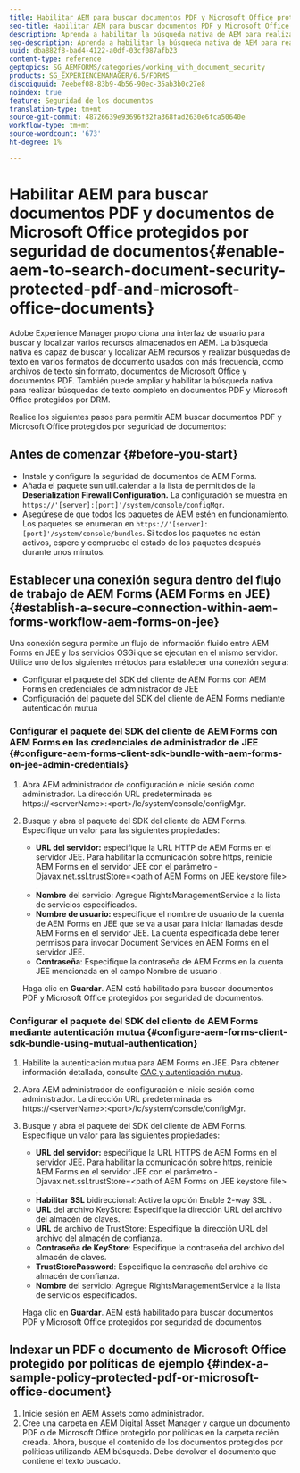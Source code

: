 ```yaml
---
title: Habilitar AEM para buscar documentos PDF y Microsoft Office protegidos por seguridad de documentos
seo-title: Habilitar AEM para buscar documentos PDF y Microsoft Office protegidos por seguridad de documentos
description: Aprenda a habilitar la búsqueda nativa de AEM para realizar búsquedas de texto completo en documentos PDF protegidos por DRM.
seo-description: Aprenda a habilitar la búsqueda nativa de AEM para realizar búsquedas de texto completo en documentos PDF protegidos por DRM.
uuid: dba882f8-bad4-4122-a0df-03cf087afb23
content-type: reference
geptopics: SG_AEMFORMS/categories/working_with_document_security
products: SG_EXPERIENCEMANAGER/6.5/FORMS
discoiquuid: 7eebef08-83b9-4b56-90ec-35ab3b0c27e8
noindex: true
feature: Seguridad de los documentos
translation-type: tm+mt
source-git-commit: 48726639e93696f32fa368fad2630e6fca50640e
workflow-type: tm+mt
source-wordcount: '673'
ht-degree: 1%

---
```



# Habilitar AEM para buscar documentos PDF y documentos de Microsoft Office protegidos por seguridad de documentos{#enable-aem-to-search-document-security-protected-pdf-and-microsoft-office-documents}

Adobe Experience Manager proporciona una interfaz de usuario para buscar y localizar varios recursos almacenados en AEM. La búsqueda nativa es capaz de buscar y localizar AEM recursos y realizar búsquedas de texto en varios formatos de documento usados con más frecuencia, como archivos de texto sin formato, documentos de Microsoft Office y documentos PDF. También puede ampliar y habilitar la búsqueda nativa para realizar búsquedas de texto completo en documentos PDF y Microsoft Office protegidos por DRM.

Realice los siguientes pasos para permitir AEM buscar documentos PDF y Microsoft Office protegidos por seguridad de documentos:

## Antes de comenzar {#before-you-start}

* Instale y configure la seguridad de documentos de AEM Forms.
* Añada el paquete sun.util.calendar a la lista de permitidos de la **Deserialization Firewall Configuration.** La configuración se muestra en  `https://'[server]:[port]'/system/console/configMgr`.
* Asegúrese de que todos los paquetes de AEM estén en funcionamiento. Los paquetes se enumeran en `https://'[server]:[port]'/system/console/bundles`. Si todos los paquetes no están activos, espere y compruebe el estado de los paquetes después durante unos minutos.

## Establecer una conexión segura dentro del flujo de trabajo de AEM Forms (AEM Forms en JEE) {#establish-a-secure-connection-within-aem-forms-workflow-aem-forms-on-jee}

Una conexión segura permite un flujo de información fluido entre AEM Forms en JEE y los servicios OSGi que se ejecutan en el mismo servidor. Utilice uno de los siguientes métodos para establecer una conexión segura:

* Configurar el paquete del SDK del cliente de AEM Forms con AEM Forms en credenciales de administrador de JEE
* Configuración del paquete del SDK del cliente de AEM Forms mediante autenticación mutua

### Configurar el paquete del SDK del cliente de AEM Forms con AEM Forms en las credenciales de administrador de JEE {#configure-aem-forms-client-sdk-bundle-with-aem-forms-on-jee-admin-credentials}

1. Abra AEM administrador de configuración e inicie sesión como administrador. La dirección URL predeterminada es https://&lt;serverName>:&lt;port>/lc/system/console/configMgr.
1. Busque y abra el paquete del SDK del cliente de AEM Forms. Especifique un valor para las siguientes propiedades:

   * **URL del servidor:** especifique la URL HTTP de AEM Forms en el servidor JEE. Para habilitar la comunicación sobre https, reinicie AEM Forms en el servidor JEE con el parámetro -Djavax.net.ssl.trustStore=&lt;path of AEM Forms on JEE keystore file> .
   * **Nombre** del servicio: Agregue RightsManagementService a la lista de servicios especificados.
   * **Nombre de usuario:** especifique el nombre de usuario de la cuenta de AEM Forms en JEE que se va a usar para iniciar llamadas desde AEM Forms en el servidor JEE. La cuenta especificada debe tener permisos para invocar Document Services en AEM Forms en el servidor JEE.
   * **Contraseña**: Especifique la contraseña de AEM Forms en la cuenta JEE mencionada en el campo Nombre de usuario .

   Haga clic en **Guardar**. AEM está habilitado para buscar documentos PDF y Microsoft Office protegidos por seguridad de documentos.

### Configurar el paquete del SDK del cliente de AEM Forms mediante autenticación mutua {#configure-aem-forms-client-sdk-bundle-using-mutual-authentication}

1. Habilite la autenticación mutua para AEM Forms en JEE. Para obtener información detallada, consulte [CAC y autenticación mutua](https://helpx.adobe.com/livecycle/kb/cac-mutual-authentication.html).
1. Abra AEM administrador de configuración e inicie sesión como administrador. La dirección URL predeterminada es https://&lt;serverName>:&lt;port>/lc/system/console/configMgr.
1. Busque y abra el paquete del SDK del cliente de AEM Forms. Especifique un valor para las siguientes propiedades:

   * **URL del servidor:** especifique la URL HTTPS de AEM Forms en el servidor JEE. Para habilitar la comunicación sobre https, reinicie AEM Forms en el servidor JEE con el parámetro -Djavax.net.ssl.trustStore=&lt;path of AEM Forms on JEE keystore file> .
   * **Habilitar SSL** bidireccional: Active la opción Enable 2-way SSL .
   * **URL** del archivo KeyStore: Especifique la dirección URL del archivo del almacén de claves.
   * **URL** de archivo de TrustStore: Especifique la dirección URL del archivo del almacén de confianza.
   * **Contraseña de KeyStore**: Especifique la contraseña del archivo del almacén de claves.
   * **TrustStorePassword**: Especifique la contraseña del archivo de almacén de confianza.
   * **Nombre** del servicio: Agregue RightsManagementService a la lista de servicios especificados.

   Haga clic en **Guardar**. AEM está habilitado para buscar documentos PDF y Microsoft Office protegidos por seguridad de documentos

## Indexar un PDF o documento de Microsoft Office protegido por políticas de ejemplo {#index-a-sample-policy-protected-pdf-or-microsoft-office-document}

1. Inicie sesión en AEM Assets como administrador.
1. Cree una carpeta en AEM Digital Asset Manager y cargue un documento PDF o de Microsoft Office protegido por políticas en la carpeta recién creada. Ahora, busque el contenido de los documentos protegidos por políticas utilizando AEM búsqueda. Debe devolver el documento que contiene el texto buscado.

